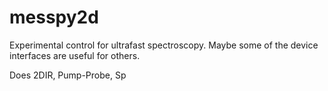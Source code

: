 # messpy2d

Experimental control for ultrafast spectroscopy. Maybe some of the device interfaces are useful for others.

Does 2DIR, Pump-Probe, Sp
